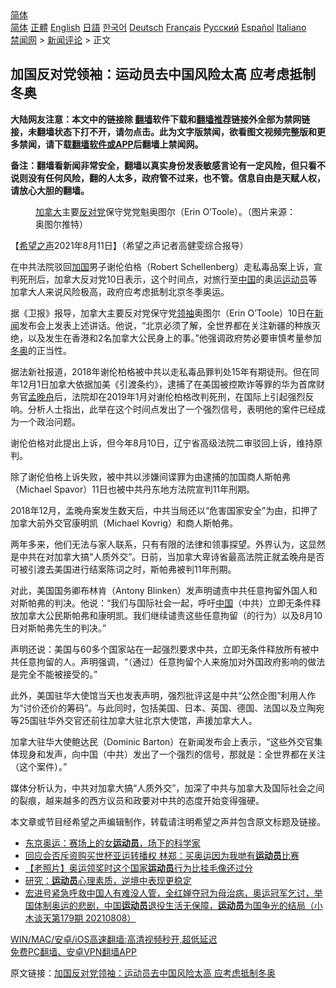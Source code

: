  <!-- 面包屑导航 --> <div class="breadcrumb"><!-- GTranslate: https://gtranslate.io/ -->  <div class="switcher notranslate">  <div class="selected">  <a href="#" onclick="return false;"> 简体</a>  </div>  <div class="option">  <a href="https://www.bannedbook.org" onclick="doGTranslate('zh-CN|zh-CN');jQuery('div.switcher div.selected a').html(jQuery(this).html());return false;" title="简体中文" class="nturl selected"> 简体</a>  <a href="https://www.bannedbook.org/zh-tw/" onclick="doGTranslate('zh-CN|zh-TW');jQuery('div.switcher div.selected a').html(jQuery(this).html());return false;" title="繁體中文" class="nturl"> 正體</a>  <a href="https://www.bannedbook.org/en/" onclick="doGTranslate('zh-CN|en');jQuery('div.switcher div.selected a').html(jQuery(this).html());return false;" title="English" class="nturl"> English</a>  <a href="https://www.bannedbook.org/ja/" onclick="doGTranslate('zh-CN|ja');jQuery('div.switcher div.selected a').html(jQuery(this).html());return false;" title="日本語" class="nturl"> 日語</a>  <a href="https://www.bannedbook.org/ko/" onclick="doGTranslate('zh-CN|ko');jQuery('div.switcher div.selected a').html(jQuery(this).html());return false;" title="한국어" class="nturl"> 한국어</a>  <a href="https://www.bannedbook.org/de/" onclick="doGTranslate('zh-CN|de');jQuery('div.switcher div.selected a').html(jQuery(this).html());return false;" title="Deutsch" class="nturl"> Deutsch</a>  <a href="https://www.bannedbook.org/fr/" onclick="doGTranslate('zh-CN|fr');jQuery('div.switcher div.selected a').html(jQuery(this).html());return false;" title="Français" class="nturl"> Français</a>  <a href="https://www.bannedbook.org/ru/" onclick="doGTranslate('zh-CN|ru');jQuery('div.switcher div.selected a').html(jQuery(this).html());return false;" title="Русский" class="nturl"> Русский</a>  <a href="https://www.bannedbook.org/es/" onclick="doGTranslate('zh-CN|es');jQuery('div.switcher div.selected a').html(jQuery(this).html());return false;" title="Español" class="nturl"> Español</a>  <a href="https://www.bannedbook.org/it/" onclick="doGTranslate('zh-CN|it');jQuery('div.switcher div.selected a').html(jQuery(this).html());return false;" title="Italiano" class="nturl"> Italiano</a>  </div>  </div>      <div class='breadcrumb-sub'><!-- Breadcrumb NavXT 6.3.0 --> <a href="https://www.bannedbook.org/" class="home">禁闻网</a> &gt; <a href="https://www.bannedbook.org/bnews/comments/" class="category">新闻评论</a> &gt; 正文</div></div><h2>加国反对党领袖：运动员去中国风险太高 应考虑抵制冬奥</h2> <p class="notice"><b>大陆网友注意：本文中的链接除 <a href="https://github.com/bannedbook/fanqiang" >翻墙</a>软件下载和<a href="https://github.com/killgcd/justmysocks/blob/master/README.md">翻墙推荐</a>链接外全部为禁网链接，未翻墙状态下打不开，请勿点击。此为文字版禁闻，欲看图文视频完整版和更多禁闻，请下载<a href="https://github.com/bannedbook/fanqiang">翻墙软件或APP</a>后翻墙上禁闻网。</p><p>备注：翻墙看新闻非常安全，翻墙以真实身份发表敏感言论有一定风险，但只看不说则没有任何风险，翻的人太多，政府管不过来，也不管。信息自由是天赋人权，请放心大胆的翻墙。</b></p>  <div class="entry"> <figure> <p><figcaption><a href="https://www.bannedbook.org/bnews/tag/%e5%8a%a0%e6%8b%bf%e5%a4%a7/" class="st_tag internal_tag" rel="tag" title="标签 加拿大 下的日志">加拿大</a>主要<a href="https://www.bannedbook.org/bnews/tag/%E5%8F%8D%E5%AF%B9%E5%85%9A/" class="st_tag internal_tag" rel="tag" title="标签 反对党 下的日志">反对党</a>保守党党魁奥图尔（Erin O’Toole）。（图片来源：奥图尔推特）</figcaption></figure> <p>【<span class='wp_keywordlink_affiliate'><a href="https://www.soundofhope.org" title="希望之声" target="_blank">希望之声</a></span>2021年8月11日】（希望之声记者高健雯综合报导）</p> <p>在中共法院驳回<a href="https://www.bannedbook.org/bnews/tag/%E5%8A%A0%E5%9B%BD/" class="st_tag internal_tag" rel="tag" title="标签 加国 下的日志">加国</a>男子谢伦伯格（Robert Schellenberg）走私毒品案上诉，宣判死刑后，加拿大反对党10日表示，这个时间点，对旅行至<span class='wp_keywordlink_affiliate'><a href="https://www.bannedbook.org/" title="中国" target="_blank">中国</a></span>的奥运<a href="https://www.bannedbook.org/bnews/tag/%E8%BF%90%E5%8A%A8%E5%91%98/" class="st_tag internal_tag" rel="tag" title="标签 运动员 下的日志">运动员</a>等加拿大人来说风险极高，政府应考虑抵制北京冬季奥运。</p> <p>据《卫报》报导，加拿大主要反对党保守党<a href="https://www.bannedbook.org/bnews/tag/%E9%A2%86%E8%A2%96/" class="st_tag internal_tag" rel="tag" title="标签 领袖 下的日志">领袖</a>奥图尔（Erin O’Toole）10日在<span class='wp_keywordlink_affiliate'><a href="https://www.bannedbook.org/" title="新闻">新闻</a></span>发布会上发表上述讲话。他说，“北京必须了解，全世界都在关注新疆的种族灭绝，以及发生在香港和2名加拿大公民身上的事。”他强调政府势必要审慎考量参加<a href="https://www.bannedbook.org/bnews/tag/%E5%86%AC%E5%A5%A5/" class="st_tag internal_tag" rel="tag" title="标签 冬奥 下的日志">冬奥</a>的正当性。</p> <p>据法新社报道，2018年谢伦柏格被中共以走私毒品罪判处15年有期徒刑。但在同年12月1日加拿大依据加美《引渡条约》，逮捕了在美国被控欺诈等罪的华为首席财务官<a href="https://www.bannedbook.org/bnews/tag/%e5%ad%9f%e6%99%9a%e8%88%9f/" class="st_tag internal_tag" rel="tag" title="标签 孟晚舟 下的日志">孟晚舟</a>后，法院却在2019年1月对谢伦柏格改判死刑，在国际上引起强烈反响。分析人士指出，此举在这个时间点发出了一个强烈信号，表明他的案件已经成为一个政治问题。</p>  <p>谢伦伯格对此提出上诉，但今年8月10日，辽宁省高级法院二审驳回上诉，维持原判。</p> <p>除了谢伦伯格上诉失败，被中共以涉嫌间谍罪为由逮捕的加国商人斯帕弗（Michael Spavor）11日也被中共丹东地方法院宣判11年刑期。</p> <p>2018年12月，孟晚舟案发生数天后，中共当局还以“危害国家安全”为由，扣押了加拿大前外交官康明凯（Michael Kovrig）和商人斯帕弗。</p> <p>两年多来，他们无法与家人联系，只有有限的法律和领事探望。外界认为，这显然是中共在对加拿大搞“人质外交”。日前，当加拿大卑诗省最高法院正就孟晚舟是否可被引渡去美国进行结案陈词之时，斯帕弗被判11年刑期。</p>  <p>对此，美国国务卿布林肯（Antony Blinken）发声明谴责中共任意拘留外国人和对斯帕弗的判决。他说：“我们与国际社会一起，呼吁<a href="https://www.bannedbook.org/bnews/tag/%E4%B8%AD%E5%9B%BD/" class="st_tag internal_tag" rel="tag" title="标签 中国 下的日志">中国</a>（中共）立即无条件释放加拿大公民斯帕弗和康明凯。我们继续谴责这些任意拘留（的行为）以及8月10日对斯帕弗先生的判决。”</p> <p>声明还说：美国与60多个国家站在一起强烈要求中共，立即无条件释放所有被中共任意拘留的人。声明强调，“（通过）任意拘留个人来施加对外国政府影响的做法是完全不能被接受的。”</p> <p>此外，美国驻华大使馆当天也发表声明，强烈批评这是中共“公然企图”利用人作为“讨价还价的筹码”。与此同时，包括美国、日本、英国、德国、法国以及立陶宛等25国驻华外交官还前往加拿大驻北京大使馆，声援加拿大人。</p> <p>加拿大驻华大使鲍达民（Dominic Barton）在新闻发布会上表示，“这些外交官集体现身和发声，向中国（中共）发出了一个强烈的信号，那就是：全世界都在关注（这个案件）。”</p>  <p>媒体分析认为，中共对加拿大搞“人质外交”，加深了中共与加拿大及国际社会之间的裂痕，越来越多的西方议员和政要对中共的态度开始变得强硬。</p> <p>本文章或节目经希望之声编辑制作，转载请注明希望之声并包含原文标题及链接。 </p> <ul class='op-related-articles' title='相关阅读'> <li><a href='https://www.bannedbook.org/bnews/lifebaike/20210811/1604039.html' target='_blank'>东京奥运：赛场上的女<b>运动员</b>，场下的科学家</a></li> <li><a href='https://www.bannedbook.org/bnews/comments/20210810/1603658.html' target='_blank'>回应会否斥资购买世杯亚运转播权 林郑：买奥运因为我哋有<b>运动员</b>比赛</a></li> <li><a href='https://www.bannedbook.org/bnews/lifebaike/20210810/1603564.html' target='_blank'>【老照片】奥运领奖时这个国家<b>运动员</b>行为比挂毛像还过分</a></li> <li><a href='https://www.bannedbook.org/bnews/comments/20210809/1602964.html' target='_blank'>研究：<b>运动员</b>心理素质，逆境中表现更稳定</a></li> <li><a href='https://www.bannedbook.org/bnews/bannedvideo/20210808/1602675.html' target='_blank'>宏进号紧急呼救中国人有难没人管，全红婵夺冠为母治病，奥运冠军乞讨，举国体制奥运的悲剧，中国<b>运动员</b>退役生活无保障，<b>运动员</b>为国争光的结局（小木谈天第179期 20210808）</a></li> </ul> <p class="texttj"> <a href="https://github.com/bannedbook/fanqiang/wiki/V2ray%E6%9C%BA%E5%9C%BA" target="_blank">WIN/MAC/安卓/iOS高速翻墙:高清视频秒开,超低延迟</a><br/> <a href="https://github.com/bannedbook/fanqiang/wiki/%E7%A6%81%E9%97%BB%E7%BD%91%E5%AE%89%E5%8D%93%E7%BF%BB%E5%A2%99%E6%96%B0%E9%97%BBAPP" target="_blank">免费PC翻墙、安卓VPN翻墙APP</a></p><p>原文链接：<a class="src_link"  href="https://www.soundofhope.org/post/534659" target="_blank">加国反对党领袖：运动员去中国风险太高 应考虑抵制冬奥</a></p> <a name='sharetosocial'></a>  <div style="margin-bottom:5px;padding-bottom:5px;clear:both"> <div id="archive-pix-1" class="banner-ads"> <!-- AuctionX Display platform tag START --> <div id="26318x728x90x621x_ADSLOT2" clicktrack="%%CLICK_URL_ESC%%"></div> <!-- AuctionX Display platform tag END --> </div> <div id="archive-pix-2" class="banner-ads"> <!-- AuctionX Display platform tag START --> <div id="26315x300x250x621x_ADSLOT2" clicktrack="%%CLICK_URL_ESC%%"></div> <!-- AuctionX Display platform tag END --> </div> </div>  <div id="archive-pix-1" class="banner-ads"> <!-- AuctionX Display platform tag START --> <div id="26318x728x90x621x_ADSLOT3" clicktrack="%%CLICK_URL_ESC%%"></div> <!-- AuctionX Display platform tag END --> </div> </div><!--END ENTRY--> 